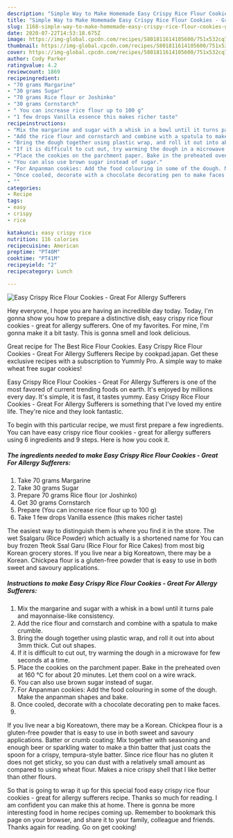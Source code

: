 ```yaml
---
description: "Simple Way to Make Homemade Easy Crispy Rice Flour Cookies - Great For Allergy Sufferers"
title: "Simple Way to Make Homemade Easy Crispy Rice Flour Cookies - Great For Allergy Sufferers"
slug: 1168-simple-way-to-make-homemade-easy-crispy-rice-flour-cookies-great-for-allergy-sufferers
date: 2020-07-22T14:53:18.675Z
image: https://img-global.cpcdn.com/recipes/5801811614105600/751x532cq70/easy-crispy-rice-flour-cookies-great-for-allergy-sufferers-recipe-main-photo.jpg
thumbnail: https://img-global.cpcdn.com/recipes/5801811614105600/751x532cq70/easy-crispy-rice-flour-cookies-great-for-allergy-sufferers-recipe-main-photo.jpg
cover: https://img-global.cpcdn.com/recipes/5801811614105600/751x532cq70/easy-crispy-rice-flour-cookies-great-for-allergy-sufferers-recipe-main-photo.jpg
author: Cody Parker
ratingvalue: 4.2
reviewcount: 1869
recipeingredient:
- "70 grams Margarine"
- "30 grams Sugar"
- "70 grams Rice flour or Joshinko"
- "30 grams Cornstarch"
- " You can increase rice flour up to 100 g"
- "1 few drops Vanilla essence this makes richer taste"
recipeinstructions:
- "Mix the margarine and sugar with a whisk in a bowl until it turns pale and mayonnaise-like consistency."
- "Add the rice flour and cornstarch and combine with a spatula to make crumble."
- "Bring the dough together using plastic wrap, and roll it out into about 3mm thick. Cut out shapes."
- "If it is difficult to cut out, try warming the dough in a microwave for few seconds at a time."
- "Place the cookies on the parchment paper. Bake in the preheated oven at 160 °C for about 20 minutes. Let them cool on a wire wrack."
- "You can also use brown sugar instead of sugar."
- "For Anpanman cookies: Add the food colouring in some of the dough. Make the anpanman shapes and bake."
- "Once cooled, decorate with a chocolate decorating pen to make faces."
- ""
categories:
- Recipe
tags:
- easy
- crispy
- rice

katakunci: easy crispy rice 
nutrition: 116 calories
recipecuisine: American
preptime: "PT40M"
cooktime: "PT41M"
recipeyield: "2"
recipecategory: Lunch

---
```



![Easy Crispy Rice Flour Cookies - Great For Allergy Sufferers](https://img-global.cpcdn.com/recipes/5801811614105600/751x532cq70/easy-crispy-rice-flour-cookies-great-for-allergy-sufferers-recipe-main-photo.jpg)

Hey everyone, I hope you are having an incredible day today. Today, I'm gonna show you how to prepare a distinctive dish, easy crispy rice flour cookies - great for allergy sufferers. One of my favorites. For mine, I'm gonna make it a bit tasty. This is gonna smell and look delicious.

Great recipe for The Best Rice Flour Cookies. Easy Crispy Rice Flour Cookies - Great For Allergy Sufferers Recipe by cookpad.japan. Get these exclusive recipes with a subscription to Yummly Pro. A simple way to make wheat free sugar cookies!

Easy Crispy Rice Flour Cookies - Great For Allergy Sufferers is one of the most favored of current trending foods on earth. It's enjoyed by millions every day. It's simple, it is fast, it tastes yummy. Easy Crispy Rice Flour Cookies - Great For Allergy Sufferers is something that I've loved my entire life. They're nice and they look fantastic.


To begin with this particular recipe, we must first prepare a few ingredients. You can have easy crispy rice flour cookies - great for allergy sufferers using 6 ingredients and 9 steps. Here is how you cook it.

<!--inarticleads1-->

##### The ingredients needed to make Easy Crispy Rice Flour Cookies - Great For Allergy Sufferers:

1. Take 70 grams Margarine
1. Take 30 grams Sugar
1. Prepare 70 grams Rice flour (or Joshinko)
1. Get 30 grams Cornstarch
1. Prepare  (You can increase rice flour up to 100 g)
1. Take 1 few drops Vanilla essence (this makes richer taste)


The easiest way to distinguish them is where you find it in the store. The wet Ssalgaru (Rice Powder) which actually is a shortened name for You can buy frozen Tteok Ssal Garu (Rice Flour for Rice Cakes) from most big Korean grocery stores. If you live near a big Koreatown, there may be a Korean. Chickpea flour is a gluten-free powder that is easy to use in both sweet and savoury applications. 

<!--inarticleads2-->

##### Instructions to make Easy Crispy Rice Flour Cookies - Great For Allergy Sufferers:

1. Mix the margarine and sugar with a whisk in a bowl until it turns pale and mayonnaise-like consistency.
1. Add the rice flour and cornstarch and combine with a spatula to make crumble.
1. Bring the dough together using plastic wrap, and roll it out into about 3mm thick. Cut out shapes.
1. If it is difficult to cut out, try warming the dough in a microwave for few seconds at a time.
1. Place the cookies on the parchment paper. Bake in the preheated oven at 160 °C for about 20 minutes. Let them cool on a wire wrack.
1. You can also use brown sugar instead of sugar.
1. For Anpanman cookies: Add the food colouring in some of the dough. Make the anpanman shapes and bake.
1. Once cooled, decorate with a chocolate decorating pen to make faces.
1. 


If you live near a big Koreatown, there may be a Korean. Chickpea flour is a gluten-free powder that is easy to use in both sweet and savoury applications. Batter or crumb coating: Mix together with seasoning and enough beer or sparkling water to make a thin batter that just coats the spoon for a crispy, tempura-style batter. Since rice flour has no gluten it does not get sticky, so you can dust with a relatively small amount as compared to using wheat flour. Makes a nice crispy shell that I like better than other flours. 

So that is going to wrap it up for this special food easy crispy rice flour cookies - great for allergy sufferers recipe. Thanks so much for reading. I am confident you can make this at home. There is gonna be more interesting food in home recipes coming up. Remember to bookmark this page on your browser, and share it to your family, colleague and friends. Thanks again for reading. Go on get cooking!
